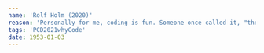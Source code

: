 ```yaml
---
name: 'Rolf Holm (2020)'
reason: 'Personally for me, coding is fun. Someone once called it, "the greatest puzzle", and I get why. It’s the most open-ended game there is, with no end goal beyond creativity and mastery. And beyond that I find it deeply intriguing, when the unexpected happens, be that breakdowns or the emergence of "features". It’s about exploration, and finding your own niche'
tags: 'PCD2021whyCode'
date: 1953-01-03
---
```

